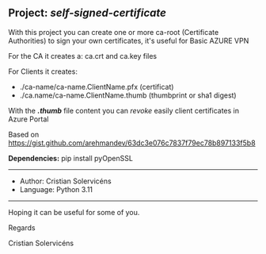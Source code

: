 ## Project: _self-signed-certificate_

With this project you can create one or more ca-root (Certificate Authorities)
to sign your own certificates, it's useful for Basic AZURE VPN

For the CA it creates a: ca.crt and ca.key files

For Clients it creates:
* ./ca-name/ca-name.ClientName.pfx (certificat)
* ./ca.name/ca-name.ClientName.thumb (thumbprint or sha1 digest)

With the _**.thumb**_ file content you can *revoke* easily client certificates in Azure Portal

Based on https://gist.github.com/arehmandev/63dc3e076c7837f79ec78b897133f5b8

 **Dependencies:** pip install pyOpenSSL

***
* Author: Cristian Solervicéns
* Language: Python 3.11
***

Hoping it can be useful for some of you.


Regards

Cristian Solervicéns